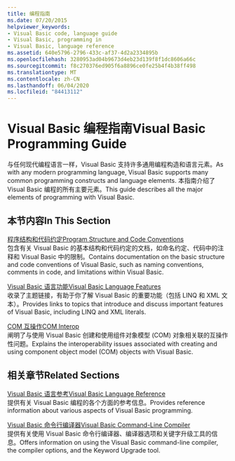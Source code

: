 ```yaml
---
title: 编程指南
ms.date: 07/20/2015
helpviewer_keywords:
- Visual Basic code, language guide
- Visual Basic, programming in
- Visual Basic, language reference
ms.assetid: 640e5796-2796-433c-af37-4d2a2334895b
ms.openlocfilehash: 3280953ad04b9673d4eb23d139f8f1dc8606a66c
ms.sourcegitcommit: f8c270376ed905f6a8896ce0fe25b4f4b38ff498
ms.translationtype: MT
ms.contentlocale: zh-CN
ms.lasthandoff: 06/04/2020
ms.locfileid: "84413112"
---
```

# <a name="visual-basic-programming-guide"></a><span data-ttu-id="4b8e6-102">Visual Basic 编程指南</span><span class="sxs-lookup"><span data-stu-id="4b8e6-102">Visual Basic Programming Guide</span></span>
<span data-ttu-id="4b8e6-103">与任何现代编程语言一样，Visual Basic 支持许多通用编程构造和语言元素。</span><span class="sxs-lookup"><span data-stu-id="4b8e6-103">As with any modern programming language, Visual Basic supports many common programming constructs and language elements.</span></span> <span data-ttu-id="4b8e6-104">本指南介绍了 Visual Basic 编程的所有主要元素。</span><span class="sxs-lookup"><span data-stu-id="4b8e6-104">This guide describes all the major elements of programming with Visual Basic.</span></span>  
  
## <a name="in-this-section"></a><span data-ttu-id="4b8e6-105">本节内容</span><span class="sxs-lookup"><span data-stu-id="4b8e6-105">In This Section</span></span>  
 [<span data-ttu-id="4b8e6-106">程序结构和代码约定</span><span class="sxs-lookup"><span data-stu-id="4b8e6-106">Program Structure and Code Conventions</span></span>](program-structure/program-structure-and-code-conventions.md)  
 <span data-ttu-id="4b8e6-107">包含有关 Visual Basic 的基本结构和代码约定的文档，如命名约定、代码中的注释和 Visual Basic 中的限制。</span><span class="sxs-lookup"><span data-stu-id="4b8e6-107">Contains documentation on the basic structure and code conventions of Visual Basic, such as naming conventions, comments in code, and limitations within Visual Basic.</span></span>  
  
 [<span data-ttu-id="4b8e6-108">Visual Basic 语言功能</span><span class="sxs-lookup"><span data-stu-id="4b8e6-108">Visual Basic Language Features</span></span>](language-features/index.md)  
 <span data-ttu-id="4b8e6-109">收录了主题链接，有助于你了解 Visual Basic 的重要功能（包括 LINQ 和 XML 文本）。</span><span class="sxs-lookup"><span data-stu-id="4b8e6-109">Provides links to topics that introduce and discuss important features of Visual Basic, including LINQ and XML literals.</span></span>  
  
 [<span data-ttu-id="4b8e6-110">COM 互操作</span><span class="sxs-lookup"><span data-stu-id="4b8e6-110">COM Interop</span></span>](com-interop/index.md)  
 <span data-ttu-id="4b8e6-111">阐明了与使用 Visual Basic 创建和使用组件对象模型 (COM) 对象相关联的互操作性问题。</span><span class="sxs-lookup"><span data-stu-id="4b8e6-111">Explains the interoperability issues associated with creating and using component object model (COM) objects with Visual Basic.</span></span>  
  
## <a name="related-sections"></a><span data-ttu-id="4b8e6-112">相关章节</span><span class="sxs-lookup"><span data-stu-id="4b8e6-112">Related Sections</span></span>  
 [<span data-ttu-id="4b8e6-113">Visual Basic 语言参考</span><span class="sxs-lookup"><span data-stu-id="4b8e6-113">Visual Basic Language Reference</span></span>](../language-reference/index.md)  
 <span data-ttu-id="4b8e6-114">提供有关 Visual Basic 编程的各个方面的参考信息。</span><span class="sxs-lookup"><span data-stu-id="4b8e6-114">Provides reference information about various aspects of Visual Basic programming.</span></span>  
  
 [<span data-ttu-id="4b8e6-115">Visual Basic 命令行编译器</span><span class="sxs-lookup"><span data-stu-id="4b8e6-115">Visual Basic Command-Line Compiler</span></span>](../reference/command-line-compiler/index.md)  
 <span data-ttu-id="4b8e6-116">提供有关使用 Visual Basic 命令行编译器、编译器选项和关键字升级工具的信息。</span><span class="sxs-lookup"><span data-stu-id="4b8e6-116">Offers information on using the Visual Basic command-line compiler, the compiler options, and the Keyword Upgrade tool.</span></span>
